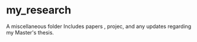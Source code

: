 # my_research
A miscellaneous folder Includes papers , projec, and any updates regarding my Master's thesis. 

